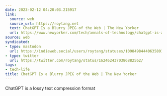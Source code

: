 ```yaml
---
date: 2023-02-12 04:20:03.215917
link:
  source: web
  source_url: https://roytang.net
  text: ChatGPT Is a Blurry JPEG of the Web | The New Yorker
  url: https://www.newyorker.com/tech/annals-of-technology/chatgpt-is-a-blurry-jpeg-of-the-web
source: web
syndicated:
- type: mastodon
  url: https://indieweb.social/users/roytang/statuses/109849844406358911
- type: twitter
  url: https://twitter.com/roytang/status/1624624370386882562/
tags:
- tech-life
title: ChatGPT Is a Blurry JPEG of the Web | The New Yorker
---
```


ChatGPT is a lossy text compression format